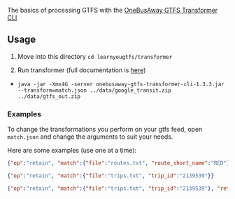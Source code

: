 The basics of processing GTFS with the [OneBusAway GTFS Transformer CLI](http://developer.onebusaway.org/modules/onebusaway-gtfs-modules/current/onebusaway-gtfs-transformer-cli.html)

## Usage

1. Move into this directory `cd learnyougtfs/transformer`

2. Run transformer (full documentation is [here](http://developer.onebusaway.org/modules/onebusaway-gtfs-modules/current-SNAPSHOT/onebusaway-gtfs-transformer-cli.html))
  * `java -jar -Xmx4G -server onebusaway-gtfs-transformer-cli-1.3.3.jar --transform=match.json ../data/google_transit.zip ../data/gtfs_out.zip`

### Examples
To change the transformations you perform on your gtfs feed, open `match.json` and change the arguments to suit your needs.

Here are some examples (use one at a time):
```json
{"op":"retain", "match":{"file":"routes.txt", "route_short_name":"RED"}}

{"op":"retain", "match":{"file":"trips.txt", "trip_id":"2139539"}}

{"op":"retain", "match":{"file":"trips.txt", "trip_id":"2139539"}, "retainBlocks":false}
```
